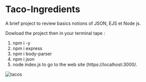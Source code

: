 # Taco-Ingredients

A brief project to review basics notions of JSON, EJS et Node js. 

Dowload the project then in your terminal tape :

1. npm i -y
2. npm i express
3. npm i body-parser
4. npm i json
5. node index.js to go to the web site (https://localhost:3000/.

![tacos](https://github.com/Nimaga95/Taco-Ingredients/assets/117949986/524fc819-41bc-45d7-adf5-44dff35216f9)

